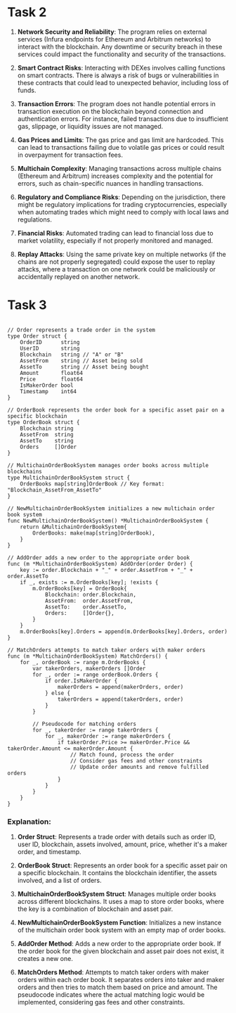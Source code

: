 # Task 2

1. **Network Security and Reliability**: The program relies on external services (Infura endpoints for Ethereum and Arbitrum networks) to interact with the blockchain. Any downtime or security breach in these services could impact the functionality and security of the transactions.

2. **Smart Contract Risks**: Interacting with DEXes involves calling functions on smart contracts. There is always a risk of bugs or vulnerabilities in these contracts that could lead to unexpected behavior, including loss of funds.

3. **Transaction Errors**: The program does not handle potential errors in transaction execution on the blockchain beyond connection and authentication errors. For instance, failed transactions due to insufficient gas, slippage, or liquidity issues are not managed.

4. **Gas Prices and Limits**: The gas price and gas limit are hardcoded. This can lead to transactions failing due to volatile gas prices or could result in overpayment for transaction fees.

5. **Multichain Complexity**: Managing transactions across multiple chains (Ethereum and Arbitrum) increases complexity and the potential for errors, such as chain-specific nuances in handling transactions.

6. **Regulatory and Compliance Risks**: Depending on the jurisdiction, there might be regulatory implications for trading cryptocurrencies, especially when automating trades which might need to comply with local laws and regulations.

7. **Financial Risks**: Automated trading can lead to financial loss due to market volatility, especially if not properly monitored and managed.

8. **Replay Attacks**: Using the same private key on multiple networks (if the chains are not properly segregated) could expose the user to replay attacks, where a transaction on one network could be maliciously or accidentally replayed on another network.


# Task 3

```

// Order represents a trade order in the system
type Order struct {
    OrderID      string
    UserID       string
    Blockchain   string // "A" or "B"
    AssetFrom    string // Asset being sold
    AssetTo      string // Asset being bought
    Amount       float64
    Price        float64
    IsMakerOrder bool
    Timestamp    int64
}

// OrderBook represents the order book for a specific asset pair on a specific blockchain
type OrderBook struct {
    Blockchain string
    AssetFrom  string
    AssetTo    string
    Orders     []Order
}

// MultichainOrderBookSystem manages order books across multiple blockchains
type MultichainOrderBookSystem struct {
    OrderBooks map[string]OrderBook // Key format: "Blockchain_AssetFrom_AssetTo"
}

// NewMultichainOrderBookSystem initializes a new multichain order book system
func NewMultichainOrderBookSystem() *MultichainOrderBookSystem {
    return &MultichainOrderBookSystem{
        OrderBooks: make(map[string]OrderBook),
    }
}

// AddOrder adds a new order to the appropriate order book
func (m *MultichainOrderBookSystem) AddOrder(order Order) {
    key := order.Blockchain + "_" + order.AssetFrom + "_" + order.AssetTo
    if _, exists := m.OrderBooks[key]; !exists {
        m.OrderBooks[key] = OrderBook{
            Blockchain: order.Blockchain,
            AssetFrom:  order.AssetFrom,
            AssetTo:    order.AssetTo,
            Orders:     []Order{},
        }
    }
    m.OrderBooks[key].Orders = append(m.OrderBooks[key].Orders, order)
}

// MatchOrders attempts to match taker orders with maker orders
func (m *MultichainOrderBookSystem) MatchOrders() {
    for _, orderBook := range m.OrderBooks {
        var takerOrders, makerOrders []Order
        for _, order := range orderBook.Orders {
            if order.IsMakerOrder {
                makerOrders = append(makerOrders, order)
            } else {
                takerOrders = append(takerOrders, order)
            }
        }

        // Pseudocode for matching orders
        for _, takerOrder := range takerOrders {
            for _, makerOrder := range makerOrders {
                if takerOrder.Price >= makerOrder.Price && takerOrder.Amount <= makerOrder.Amount {
                    // Match found, process the order
                    // Consider gas fees and other constraints
                    // Update order amounts and remove fulfilled orders
                }
            }
        }
    }
}

```

### Explanation:

1. **Order Struct**: Represents a trade order with details such as order ID, user ID, blockchain, assets involved, amount, price, whether it's a maker order, and timestamp.

2. **OrderBook Struct**: Represents an order book for a specific asset pair on a specific blockchain. It contains the blockchain identifier, the assets involved, and a list of orders.

3. **MultichainOrderBookSystem Struct**: Manages multiple order books across different blockchains. It uses a map to store order books, where the key is a combination of blockchain and asset pair.

4. **NewMultichainOrderBookSystem Function**: Initializes a new instance of the multichain order book system with an empty map of order books.

5. **AddOrder Method**: Adds a new order to the appropriate order book. If the order book for the given blockchain and asset pair does not exist, it creates a new one.

6. **MatchOrders Method**: Attempts to match taker orders with maker orders within each order book. It separates orders into taker and maker orders and then tries to match them based on price and amount. The pseudocode indicates where the actual matching logic would be implemented, considering gas fees and other constraints.
